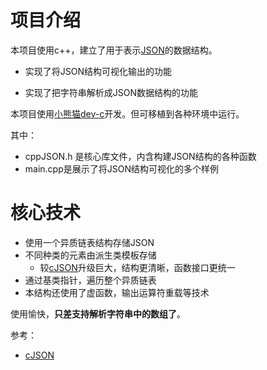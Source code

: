 # 项目介绍

本项目使用c++，建立了用于表示[JSON](https://www.json.org/json-en.html)的数据结构。

* 实现了将JSON结构可视化输出的功能

* 实现了把字符串解析成JSON数据结构的功能



本项目使用[小熊猫dev-c](https://royqh.net/devcpp/download)开发。但可移植到各种环境中运行。

其中：

* cppJSON.h 是核心库文件，内含构建JSON结构的各种函数
* main.cpp是展示了将JSON结构可视化的多个样例


# 核心技术

* 使用一个异质链表结构存储JSON
* 不同种类的元素由派生类模板存储
  * 较[cJSON](https://github.com/DaveGamble/cJSON)升级巨大，结构更清晰，函数接口更统一
* 通过基类指针，遍历整个异质链表
* 本结构还使用了虚函数，输出运算符重载等技术



使用愉快，**只差支持解析字符串中的数组了**。

参考：
* [cJSON](https://github.com/DaveGamble/cJSON)
